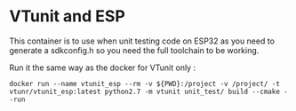 # VTunit and ESP    
This container is to use when unit testing code on ESP32 as you need to generate a sdkconfig.h so you need the full toolchain to be working.

Run it the same way as the docker for VTunit only : 

```
docker run --name vtunit_esp --rm -v ${PWD}:/project -v /project/ -t vtunr/vtunit_esp:latest python2.7 -m vtunit unit_test/ build --cmake --run
```
